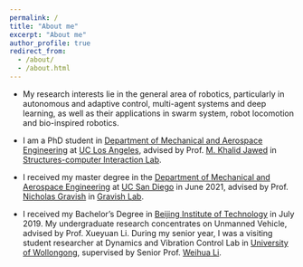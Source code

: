```yaml
---
permalink: /
title: "About me"
excerpt: "About me"
author_profile: true
redirect_from: 
  - /about/
  - /about.html
---
```

* My research interests lie in the general area of robotics, particularly in autonomous and adaptive control, multi-agent systems and deep learning, as well as their applications in swarm system, robot locomotion and bio-inspired robotics.

* I am a PhD student in [Department of Mechanical and Aerospace Engineering](https://www.mae.ucla.edu/) at [UC Los Angeles](https://www.ucla.edu/), advised by Prof. [M. Khalid Jawed](http://www.khalidjawed.com/) in [Structures-computer Interaction Lab](https://structures.computer/).

* I received my master degree in the [Department of Mechanical and Aerospace Engineering](http://maeweb.ucsd.edu/) at [UC San Diego](https://ucsd.edu/) in June 2021, advised by Prof. [Nicholas Gravish](http://web.eng.ucsd.edu/~ngravish/) in [Gravish Lab](http://gravishlab.ucsd.edu/index.html). 

* I received my Bachelor’s Degree in [Beijing Institute of Technology](http://english.bit.edu.cn/) in July 2019. My undergraduate research concentrates on Unmanned Vehicle, advised by Prof. Xueyuan Li. During my senior year, I was a visiting student researcher at Dynamics and Vibration Control Lab in [University of Wollongong](https://www.uow.edu.au/), supervised by Senior Prof. [Weihua Li](https://scholars.uow.edu.au/display/weihua_li). 
